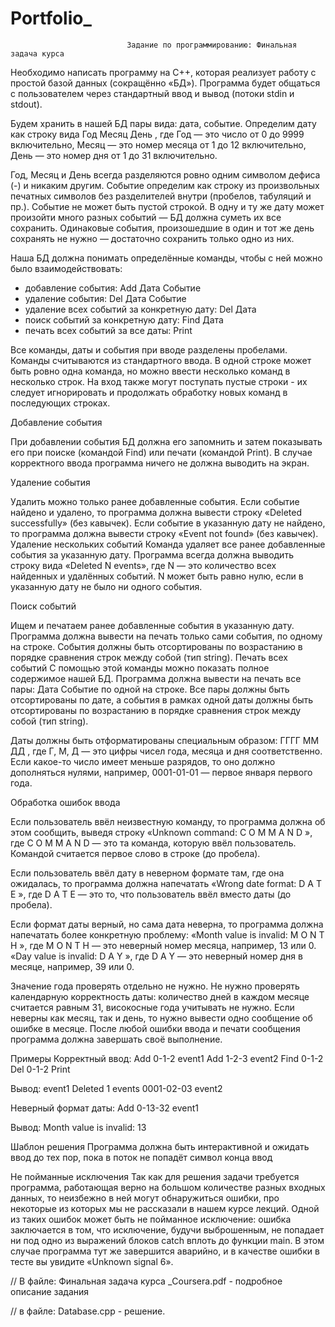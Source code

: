 # Portfolio_
                              Задание по программированию: Финальная задача курса

Необходимо написать программу на С++, которая реализует работу с простой базой данных (сокращённо «БД»). 
Программа будет общаться с пользователем через стандартный ввод и вывод (потоки stdin и stdout).

Будем хранить в нашей БД пары вида: дата, событие. 
Определим дату как строку вида Год Месяц День , 
где Год — это число от 0 до 9999 включительно, 
Месяц — это номер месяца от 1 до 12 включительно, 
День — это номер дня от 1 до 31 включительно.

Год, Месяц и День всегда разделяются ровно одним символом дефиса (-) и никаким другим. 
Событие определим как строку из произвольных печатных символов без разделителей внутри (пробелов, табуляций и пр.). 
Событие не может быть пустой строкой. В одну и ту же дату может произойти много разных событий — БД должна суметь их все сохранить. Одинаковые события, произошедшие в один и тот же день сохранять не нужно — достаточно сохранить только одно из них.

Наша БД должна понимать определённые команды, чтобы с ней можно было взаимодействовать:
- добавление события:                        Add Дата Событие 
- удаление события:                          Del Дата Событие 
- удаление всех событий за конкретную дату:  Del Дата 
- поиск событий за конкретную дату:          Find Дата 
- печать всех событий за все даты:           Print

Все команды, даты и события при вводе разделены пробелами. Команды считываются из стандартного ввода. 
В одной строке может быть ровно одна команда, но можно ввести несколько команд в несколько строк. 
На вход также могут поступать пустые строки - их следует игнорировать и продолжать обработку новых команд в последующих строках.

Добавление события

При добавлении события БД должна его запомнить 
и затем показывать его при поиске (командой Find) или печати (командой Print). 
В случае корректного ввода программа ничего не должна выводить на экран.

Удаление события 

Удалить можно только ранее добавленные события. 
Если событие найдено и удалено, то программа должна вывести строку «Deleted successfully» (без кавычек). 
Если событие в указанную дату не найдено, то программа должна вывести строку «Event not found» (без кавычек).
Удаление нескольких событий Команда удаляет все ранее добавленные события за указанную дату. 
Программа всегда должна выводить строку вида «Deleted N events», 
где N — это количество всех найденных и удалённых событий. 
N может быть равно нулю, если в указанную дату не было ни одного события.

Поиск событий 

Ищем и печатаем ранее добавленные события в указанную дату. 
Программа должна вывести на печать только сами события, по одному на строке. 
События должны быть отсортированы по возрастанию в порядке сравнения строк между собой (тип string).
Печать всех событий С помощью этой команды можно показать полное содержимое нашей БД. 
Программа должна вывести на печать все пары: 
Дата Событие по одной на строке. 
Все пары должны быть отсортированы по дате, 
а события в рамках одной даты должны быть отсортированы по возрастанию в порядке сравнения строк между собой (тип string). 

Даты должны быть отформатированы специальным образом: 
ГГГГ ММ ДД , 
где Г, М, Д — это цифры чисел года, месяца и дня соответственно. 
Если какое-то число имеет меньше разрядов, то оно должно дополняться нулями, 
например, 0001-01-01 — первое января первого года.

Обработка ошибок ввода 

Если пользователь ввёл неизвестную команду, то программа должна об этом сообщить, 
выведя строку «Unknown command: C O M M A N D », 
где C O M M A N D — это та команда, которую ввёл пользователь. 
Командой считается первое слово в строке (до пробела).

Если пользователь ввёл дату в неверном формате там, где она ожидалась, 
то программа должна напечатать «Wrong date format: D A T E », 
где D A T E — это то, что пользователь ввёл вместо даты (до пробела).

Если формат даты верный, но сама дата неверна, то программа должна напечатать более конкретную проблему:
«Month value is invalid: M O N T H », 
где M O N T H — это неверный номер месяца, например, 13 или 0. 
«Day value is invalid: D A Y », где D A Y — это неверный номер дня в месяце, например, 39 или 0. 

Значение года проверять отдельно не нужно. 
Не нужно проверять календарную корректность даты: количество дней в каждом месяце считается равным 31, 
високосные года учитывать не нужно. Если неверны как месяц, так и день, то нужно вывести одно сообщение об ошибке в месяце.
После любой ошибки ввода и печати сообщения программа должна завершать своё выполнение.

Примеры Корректный ввод:
Add 0-1-2 event1 
Add 1-2-3 event2 
Find 0-1-2 
Del 0-1-2 Print

Вывод:
event1 
Deleted 1 events 
0001-02-03 event2

Неверный формат даты:
Add 0-13-32 event1

Вывод:
Month value is invalid: 13

Шаблон решения 
Программа должна быть интерактивной и ожидать ввод до тех пор, пока в поток не попадёт символ конца ввод

Не пойманные исключения
Так как для решения задачи требуется программа, работающая верно на большом количестве разных входных данных, 
то неизбежно в ней могут обнаружиться ошибки, про некоторые из которых мы не рассказали в нашем курсе лекций. 
Одной из таких ошибок может быть не пойманное исключение: 
ошибка заключается в том, что исключение, будучи выброшенным, не попадает ни под одно из выражений блоков catch вплоть до функции main. В этом случае программа тут же завершится аварийно, и в качестве ошибки в тесте вы увидите «Unknown signal 6».


// В файле: Финальная задача курса _Coursera.pdf - подробное описание задания 

// в файле: Database.cpp - решение.
